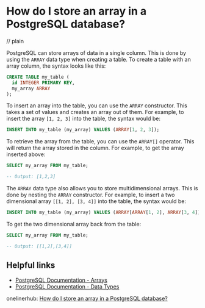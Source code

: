 # How do I store an array in a PostgreSQL database?
// plain

PostgreSQL can store arrays of data in a single column. This is done by using the `ARRAY` data type when creating a table. To create a table with an array column, the syntax looks like this:

```sql
CREATE TABLE my_table (
  id INTEGER PRIMARY KEY,
  my_array ARRAY
);
```

To insert an array into the table, you can use the `ARRAY` constructor. This takes a set of values and creates an array out of them. For example, to insert the array `[1, 2, 3]` into the table, the syntax would be:

```sql
INSERT INTO my_table (my_array) VALUES (ARRAY[1, 2, 3]);
```

To retrieve the array from the table, you can use the `ARRAY[]` operator. This will return the array stored in the column. For example, to get the array inserted above:

```sql
SELECT my_array FROM my_table;

-- Output: [1,2,3]
```

The `ARRAY` data type also allows you to store multidimensional arrays. This is done by nesting the `ARRAY` constructor. For example, to insert a two dimensional array `[[1, 2], [3, 4]]` into the table, the syntax would be:

```sql
INSERT INTO my_table (my_array) VALUES (ARRAY[ARRAY[1, 2], ARRAY[3, 4]]);
```

To get the two dimensional array back from the table:

```sql
SELECT my_array FROM my_table;

-- Output: [[1,2],[3,4]]
```

## Helpful links

- [PostgreSQL Documentation - Arrays](https://www.postgresql.org/docs/current/arrays.html)
- [PostgreSQL Documentation - Data Types](https://www.postgresql.org/docs/current/datatype.html)

onelinerhub: [How do I store an array in a PostgreSQL database?](https://onelinerhub.com/postgresql/how-do-i-store-an-array-in-a-postgresql-database)